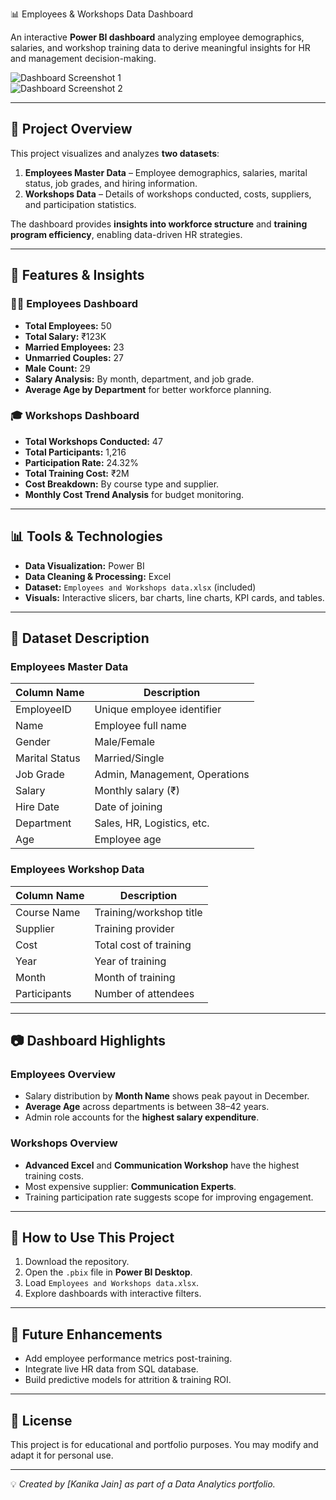 📊 Employees & Workshops Data Dashboard  

An interactive **Power BI dashboard** analyzing employee demographics, salaries, and workshop training data to derive meaningful insights for HR and management decision-making.  

![Dashboard Screenshot 1](Screenshot%202025-08-09%20145020.png)  
![Dashboard Screenshot 2](Screenshot%202025-08-09%20145052.png)  

---

## 📂 Project Overview  
This project visualizes and analyzes **two datasets**:  
1. **Employees Master Data** – Employee demographics, salaries, marital status, job grades, and hiring information.  
2. **Workshops Data** – Details of workshops conducted, costs, suppliers, and participation statistics.  

The dashboard provides **insights into workforce structure** and **training program efficiency**, enabling data-driven HR strategies.  

---

## 📑 Features & Insights  

### 👨‍💼 **Employees Dashboard**
- **Total Employees:** 50  
- **Total Salary:** ₹123K  
- **Married Employees:** 23  
- **Unmarried Couples:** 27  
- **Male Count:** 29  
- **Salary Analysis:** By month, department, and job grade.  
- **Average Age by Department** for better workforce planning.  

### 🎓 **Workshops Dashboard**
- **Total Workshops Conducted:** 47  
- **Total Participants:** 1,216  
- **Participation Rate:** 24.32%  
- **Total Training Cost:** ₹2M  
- **Cost Breakdown:** By course type and supplier.  
- **Monthly Cost Trend Analysis** for budget monitoring.  

---

## 📊 Tools & Technologies  
- **Data Visualization:** Power BI  
- **Data Cleaning & Processing:** Excel  
- **Dataset:** `Employees and Workshops data.xlsx` (included)  
- **Visuals:** Interactive slicers, bar charts, line charts, KPI cards, and tables.  

---

## 📂 Dataset Description  

### **Employees Master Data**  
| Column Name | Description |
|---------------------|-------------|
| EmployeeID | Unique employee identifier |
| Name | Employee full name |
| Gender | Male/Female |
| Marital Status | Married/Single |
| Job Grade | Admin, Management, Operations |
| Salary | Monthly salary (₹) |
| Hire Date | Date of joining |
| Department | Sales, HR, Logistics, etc. |
| Age | Employee age |

### **Employees Workshop Data**  
| Column Name | Description |
|---------------------|-------------|
| Course Name | Training/workshop title |
| Supplier | Training provider |
| Cost | Total cost of training |
| Year | Year of training |
| Month | Month of training |
| Participants | Number of attendees |

---

## 📷 Dashboard Highlights  

### **Employees Overview**  
- Salary distribution by **Month Name** shows peak payout in December.  
- **Average Age** across departments is between 38–42 years.  
- Admin role accounts for the **highest salary expenditure**.  

### **Workshops Overview**  
- **Advanced Excel** and **Communication Workshop** have the highest training costs.  
- Most expensive supplier: **Communication Experts**.  
- Training participation rate suggests scope for improving engagement.  

---

## 🚀 How to Use This Project  
1. Download the repository.  
2. Open the `.pbix` file in **Power BI Desktop**.  
3. Load `Employees and Workshops data.xlsx`.  
4. Explore dashboards with interactive filters.  

---

## 📌 Future Enhancements  
- Add employee performance metrics post-training.  
- Integrate live HR data from SQL database.  
- Build predictive models for attrition & training ROI.  

---

## 📜 License  
This project is for educational and portfolio purposes. You may modify and adapt it for personal use.  

---
💡 *Created by [Kanika Jain] as part of a Data Analytics portfolio.*
